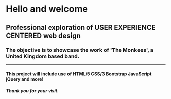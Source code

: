 # Hello and welcome 



## Professional exploration of USER EXPERIENCE CENTERED web design

### The objective is to showcase the work of 'The Monkees', a United Kingdom based band. 

____________________________    


#### This project will include use of HTML/5 CSS/3 Bootstrap JavaScript jQuery and more! 
##### Thank you for your visit.


